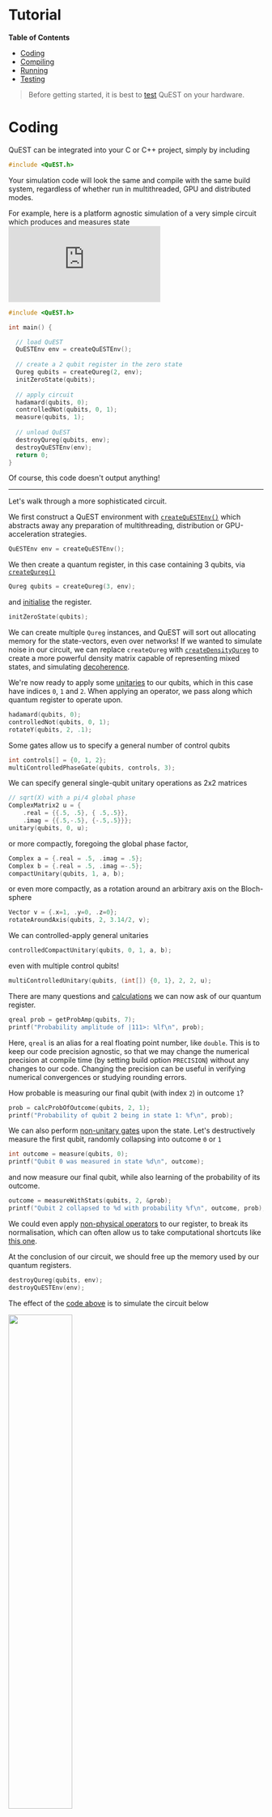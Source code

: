 Tutorial
======

**Table of Contents**
- [Coding](#coding)
- [Compiling](#compiling)
- [Running](#running)
- [Testing](#testing)

> Before getting started, it is best to [test](#testing) QuEST on your hardware.

# Coding

QuEST can be integrated into your C or C++ project, simply by including
```C
#include <QuEST.h>
```
Your simulation code will look the same and compile with the same build system, regardless of whether run in multithreaded, GPU and distributed modes.

For example, here is a platform agnostic simulation of a very simple circuit which produces and measures state  ![equation](https://latex.codecogs.com/gif.latex?C_0%28X_1%29%20H_0%20%7C00%5Crangle)
```C
#include <QuEST.h>

int main() {

  // load QuEST
  QuESTEnv env = createQuESTEnv();
  
  // create a 2 qubit register in the zero state
  Qureg qubits = createQureg(2, env);
  initZeroState(qubits);
	
  // apply circuit
  hadamard(qubits, 0);
  controlledNot(qubits, 0, 1);
  measure(qubits, 1);
	
  // unload QuEST
  destroyQureg(qubits, env); 
  destroyQuESTEnv(env);
  return 0;
}
```
Of course, this code doesn't output anything!


----------------------

Let's walk through a more sophisticated circuit.

We first construct a QuEST environment with [`createQuESTEnv()`](https://quest-kit.github.io/QuEST/group__type.html#ga8ba2c3388dd64d9348c3b091852d36d4) which abstracts away any preparation of multithreading, distribution or GPU-acceleration strategies.
```C
QuESTEnv env = createQuESTEnv();
```

We then create a quantum register, in this case containing 3 qubits, via [`createQureg()`](https://quest-kit.github.io/QuEST/group__type.html#ga3392816c0643414165c2f5caeec17df0)
```C
Qureg qubits = createQureg(3, env);
```
and [initialise](https://quest-kit.github.io/QuEST/group__init.html) the register.
```C
initZeroState(qubits);
```
We can create multiple `Qureg` instances, and QuEST will sort out allocating memory for the state-vectors, even over networks! If we wanted to simulate noise in our circuit, we can replace `createQureg` with [`createDensityQureg`](https://quest-kit.github.io/QuEST/group__type.html#ga93e55b6650b408abb30a1d4a8bce757c) to create a more powerful density matrix capable of representing mixed states, and simulating [decoherence](https://quest-kit.github.io/QuEST/group__decoherence.html).

We're now ready to apply some [unitaries](https://quest-kit.github.io/QuEST/group__unitary.html) to our qubits, which in this case have indices `0`, `1` and `2`.
When applying an operator, we pass along which quantum register to operate upon.
```C
hadamard(qubits, 0);
controlledNot(qubits, 0, 1);
rotateY(qubits, 2, .1);
```

Some gates allow us to specify a general number of control qubits
```C
int controls[] = {0, 1, 2};
multiControlledPhaseGate(qubits, controls, 3);
```

We can specify general single-qubit unitary operations as 2x2 matrices
```C
// sqrt(X) with a pi/4 global phase
ComplexMatrix2 u = {
    .real = {{.5, .5}, { .5,.5}},
    .imag = {{.5,-.5}, {-.5,.5}}};
unitary(qubits, 0, u);
```
or more compactly, foregoing the global phase factor,
```C
Complex a = {.real = .5, .imag = .5};
Complex b = {.real = .5, .imag =-.5};
compactUnitary(qubits, 1, a, b);
```
or even more compactly, as a rotation around an arbitrary axis on the Bloch-sphere
```C
Vector v = {.x=1, .y=0, .z=0};
rotateAroundAxis(qubits, 2, 3.14/2, v);
```

We can controlled-apply general unitaries
```C
controlledCompactUnitary(qubits, 0, 1, a, b);
```
even with multiple control qubits!
```C
multiControlledUnitary(qubits, (int[]) {0, 1}, 2, 2, u);
```

There are many questions and [calculations](https://quest-kit.github.io/QuEST/group__calc.html) we can now ask of our quantum register.
```C
qreal prob = getProbAmp(qubits, 7);
printf("Probability amplitude of |111>: %lf\n", prob);
```
Here, `qreal` is an alias for a real floating point number, like `double`. This is to keep our code precision agnostic, so that we may change the numerical precision at compile time (by setting build option `PRECISION`) without any changes to our code. Changing the precision can be useful in verifying numerical convergences or studying rounding errors.

How probable is measuring our final qubit (with index `2`) in outcome `1`?
```C
prob = calcProbOfOutcome(qubits, 2, 1);
printf("Probability of qubit 2 being in state 1: %f\n", prob);
```

We can also perform [non-unitary gates](https://quest-kit.github.io/QuEST/group__normgate.html) upon the state. Let's destructively measure the first qubit, randomly collapsing into outcome `0` or `1`
```C
int outcome = measure(qubits, 0);
printf("Qubit 0 was measured in state %d\n", outcome);
```
and now measure our final qubit, while also learning of the probability of its outcome.
```C
outcome = measureWithStats(qubits, 2, &prob);
printf("Qubit 2 collapsed to %d with probability %f\n", outcome, prob);
```
We could even apply [non-physical operators](https://quest-kit.github.io/QuEST/group__operator.html) to our register, to break its normalisation, which can often allow us to take computational shortcuts like [this one](https://arxiv.org/abs/2009.02823).

At the conclusion of our circuit, we should free up the memory used by our quantum registers.
```C
destroyQureg(qubits, env);
destroyQuESTEnv(env);
```

The effect of the [code above](tutorial_example.c) is to simulate the circuit below

<img src="https://github.com/QuEST-Kit/QuEST/raw/master/examples/tutorial_circuit.png" width="50%"> <br>

and after compiling (see section below) and running, gives psuedo-random output

> ```
> Probability amplitude of |111>: 0.498751
> Probability of qubit 2 being in state 1: 0.749178
> Qubit 0 was measured in state 1
> Qubit 2 collapsed to 1 with probability 0.998752
> ```

> ```
> Probability amplitude of |111>: 0.498751
> Probability of qubit 2 being in state 1: 0.749178
> Qubit 0 was measured in state 0
> Qubit 2 collapsed to 1 with probability 0.499604
> ```

QuEST uses the [Mersenne Twister](http://www.math.sci.hiroshima-u.ac.jp/~m-mat/MT/MT2002/emt19937ar.html) algorithm to generate random numbers used for randomly collapsing quantum states. The user can seed this RNG using [`seedQuEST()`](https://quest-kit.github.io/QuEST/group__debug.html#ga555451c697ea4a9d27389155f68fdabc), otherwise QuEST will by default create a seed from the current time and the process id.


> In distributed mode (see below), all code in your source files will be executed independently on every node. 
> To execute some code (e.g. printing) only on one node, use
> ```C
> QuESTEnv env = createQuESTEnv();
> 
> if (env.rank == 0)
>     printf("Only one node executes this print!");
> ```
> Such conditions are valid and always satisfied in code run on a single node.

----------------------------

# Compiling

QuEST uses [CMake](https://cmake.org/) (version `3.7` or higher) as its build system. Configure the build by supplying the below `-D[VAR=VALUE]` options after the `cmake ..` command. You can alternatively compile via [GNU Make](https://www.gnu.org/software/make/) directly with the provided [makefile](makefile).

> **Windows** users should install [CMake](https://cmake.org/download/) and [Build Tools](https://visualstudio.microsoft.com/downloads/#build-tools-for-visual-studio-2019), and run the below commands in the *Developer Command Prompt for VS*

To compile, run:
```console
mkdir build
cd build
cmake .. -DUSER_SOURCE="[FILENAME]"
make
```
where `[FILENAME]` is the name of your source file, including the file extension, relative to the root QuEST directory (above `build`). 

> Windows users should replace the final two build commands with
> ```bash 
> cmake .. -G "NMake Makefiles"
> nmake
> ```
> If using MSVC and NMake in this way fails, users can forego GPU acceleration, download
> [MinGW-w64](https://sourceforge.net/projects/mingw-w64/), and compile via 
> ```bash 
> cmake .. -G "MinGW Makefiles"
> make
> ```
> Compiling directly with `make` and the provided [makefile](makefile), copied to the root directory, may prove easier.

If your project contains multiple source files, separate them with semi-colons. For example,
```console
 -DUSER_SOURCE="source1.c;source2.cpp"
```


- To set the compilers used by cmake (to e.g. `gcc-6`), use
  ```console 
   -DCMAKE_C_COMPILER=gcc-6
  ```
  and similarly to set the C++ compiler (as used in GPU mode), use
  ```console 
   -DCMAKE_CXX_COMPILER=g++-6
  ```

- If you wish your executable to be named something other than `demo`, you can set this too by adding argument:
  ```console
   -DOUTPUT_EXE="myExecutable" 
  ```

- To compile your code to use multithreading, for parallelism on multi-core or multi-CPU systems, use
  ```console
  -DMULTITHREADED=1
  ```
  Before launching your executable, set the number of participating threads using `OMP_NUM_THREADS`. For example,
  ```console
  export OMP_NUM_THREADS=16
  ./myExecutable
  ```

- To compile your code to run on distributed or networked systems use
  ```console
   -DDISTRIBUTED=1
  ```
  Depending on your MPI implementation, your executable can be launched via
  ```console 
  mpirun -np [NUM_NODES] [EXEC]
  ```
  where `[NUM_NODES]` is the number of distributed compute nodes to use, and `[EXEC]` is the name of your executable. Note that QuEST *hybridises* multithreading and distribution. Hence you should set `[NUM_NODES]` to equal exactly the number of distinct compute nodes (which don't share memory), and set `OMP_NUM_THREADS` as above to assign the number of threads used on *each* compute node.

- To compile for GPU, use
  ```console
   -DGPUACCELERATED=1 -DGPU_COMPUTE_CAPABILITY=[CC] ..
  ```
  were `[CC]` is the compute cabability of your GPU, written without a decimal point. This can can be looked up at the [NVIDIA website](https://developer.nvidia.com/cuda-gpus).
  > Note that CUDA is not compatible with all compilers. To force `cmake` to use a 
  > compatible compiler, override `CMAKE_C_COMPILER` and `CMAKE_CXX_COMPILER`.  
  > For example, to compile for the [Quadro P6000](https://www.pny.com/nvidia-quadro-p6000)
  > with `gcc-6`: 
  > ```console 
  > cmake .. -DGPUACCELERATED=1 -DGPU_COMPUTE_CAPABILITY=61 \
  >          -DCMAKE_C_COMPILER=gcc-6 -DCMAKE_CXX_COMPILER=g++-6
  > ```

- You can additionally customise the floating point precision used by QuEST's `qreal` type, via
  ```console
   -DPRECISION=1
   -DPRECISION=2
   -DPRECISION=4
  ```
  which uses single (`qreal = float`), double (`qreal = double`) and quad (`qreal = long double`) respectively.
  Using greater precision means more precise computation but at the expense of additional memory requirements and runtime.
  Checking results are unchanged when switching the precision can be a great test that your calculations are sufficiently precise.

After making changes to your code, you can quickly recompile using `make` directly, within the `build/` directory.

For a full list of available configuration parameters, use
```console
cmake -LH ..
```

For manual configuration (not recommended) you can change the `CMakeLists.txt` in the root QuEST directory. You can also directly modify [makefile](makefile), and compile using GNUMake directly, by copying [makefile](makefile) into the root repository directory and running 
```console 
make
```



----------------------------

# Running

## Locally

Once compiled as above, the compiled executable can be locally run from within the `build` directory.
```console
./myExecutable
```

- In multithreaded mode, the number of threads QuEST will use can be set by modifying `OMP_NUM_THREADS`, ideally to the number of available cores on your machine
  ```console
  export OMP_NUM_THREADS=8
  ./myExecutable
  ```
  
- In distributed mode, QuEST will uniformly divide every `Qureg` between a power-of-2 number of nodes, and can be launched with `mpirun`. For example, here using `8` nodes
  ```console
  mpirun -np 8 ./myExecutable
  ```
  If multithreading is also enabled, the number of threads used by each node can be set using `OMP_NUM_THREADS`. For example, here using `8` nodes with `16` threads on each (a total of `128` processors):
  ```console 
  export OMP_NUM_THREADS=16
  mpirun -np 8 ./myExecutable
  ```

- In GPU mode, the executable is launched directly via 
  ```console 
  ./myExecutable
  ```

## On supercomputers

There are no special requirements for running QuEST through job submission systems, like [SLURM](https://slurm.schedmd.com/documentation.html). Just call `./myExecutable` as you would any other binary.

For example, the [tutorial code](tutorial_example.c) can be run with on `4` distributed nodes (each with `8` cores) on a SLURM system using the following SLURM submission script
```console
#SBATCH --nodes=4
#SBATCH --ntasks-per-node=1

module load mvapich2

mkdir build
cd build
cmake .. -DDISTRIBUTED=1 -DMULTITHREADED=1
make

export OMP_NUM_THREADS=8
mpirun ./myExecutable
```
A [PBS](https://www.openpbs.org/) submission script like is similar
```console
#PBS -l select=4:ncpus=8

module purge
module load mvapich2

mkdir build
cd build
cmake -DDISTRIBUTED=1 ..
make

export OMP_NUM_THREADS=8
aprun -n 4 -d 8 -cc numa_node ./myExecutable
```

Running QuEST on a GPU is just a matter of specifying resources and the appropriate compilers
```console
#SBATCH --nodes=1
#SBATCH --ntasks-per-node=1
#SBATCH --gres=gpu:1 

#SBATCH --partition=gpu    ## name may vary

module purge
module load cuda  ## name may vary

mkdir build
cd build
cmake -DGPUACCELERATED=1 -DGPU_COMPUTE_CAPABILITY=[Compute capability] ..
make

./myExecutable
```

On each platform, there is no change to our source code or our QuEST interface. We simply recompile, and QuEST will utilise the available hardware (a GPU, shared-memory or distributed CPUs) to speedup our code.





----------------------------

# Testing

QuEST includes a comprehensive set of unit tests, to assure every function performs correctly. These are located in the [tests](../tests) directory (documented [here](https://quest-kit.github.io/QuEST/group__unittest.html)), and compare QuEST's optimised routines to slower, algorithmically distinct methods (documented [here](https://quest-kit.github.io/QuEST/group__testutilities.html)). It is a good idea to run these tests on your machine to check QuEST is properly configured, and especially so in GPU mode, to check you have correctly set [`GPU_COMPUTE_CAPABILITY`](https://developer.nvidia.com/cuda-gpus).

Tests should be compiled in a build directory within the root QuEST directory.
```console
mkdir build 
cd build
```
To compile, run:
```console 
cmake .. -DTESTING=ON
make
```
You can include additional CMake arguments to target your desired hardware, such as `-DDISTRIBUTION=1`.

Next, to launch all unit tests, run:
```console 
make test
```
You should see each function being tested in turn; some will be very fast, and some very slow. 
> This is because the tests run functions with every one of their possible inputs 
> (where possible).
> Functions with more possible inputs will hence take longer to test.
> The difference in testing time between different functions can hence be very large, and does not indicate a testing nor performance problem.

For example:
```
      Start   1: calcDensityInnerProduct
1/117 Test   #1: calcDensityInnerProduct .............   Passed    0.16 sec
      Start   2: calcExpecDiagonalOp
2/117 Test   #2: calcExpecDiagonalOp .................   Passed    0.07 sec
      Start   3: calcExpecPauliHamil
3/117 Test   #3: calcExpecPauliHamil .................   Passed    0.64 sec
      Start   4: calcExpecPauliProd
4/117 Test   #4: calcExpecPauliProd ..................   Passed   94.88 sec
```

You can also run the executable `build/tests/tests` directly, to see more statistics, and to make use of the Catch2 [command-line](https://github.com/catchorg/Catch2/blob/devel/docs/command-line.md)
```console 
./tests/tests

===============================================================================
All tests passed (99700 assertions in 117 test cases)
```

This is necessary to run the tests in distributed mode:
```console 
mpirun -np 8 tests/tests
```

Using the [command-line](https://github.com/catchorg/Catch2/blob/devel/docs/command-line.md) is especially useful for contributors to QuEST, for example to run only their new function:
```console 
./tests/tests myNewFunction
```
or a sub-test within:
```console 
./tests/tests myNewFunction -c "correctness" -c "density-matrix" -c "unnormalised"
```

Ideally, a new function should have its unit test run in every configuration of hardware (including #threads and #nodes) and precision. The below bash script automates this.
```bash
export f=myNewFunction    # function to test
export cc=30              # GPU compute-capability
export nt=16              # number of CPU threads

test() {
    cmake .. -DTESTING=ON -DPRECISION=$p \
             -DMULTITHREADED=$mt -DDISTRIBUTED=$d \
             -DGPUACCELERATED=$ga -DGPU_COMPUTE_CAPABILITY=$cc
             # insert additional cmake params here, if needed
    make
    export OMP_NUM_THREADS=$nt
    if (( $d == 1 )); then 
        mpirun -np $nn ./tests/tests $f
    else 
        ./tests/tests $f
    fi
}

# precision
for p in 1 2 4; do
    # serial
    mt=0 d=0 ga=0 test
    # multithreaded
    mt=1 d=0 ga=0 test
    # gpu 
    mt=0 d=0 ga=1 test
    # distributed (+multithreaded)
    for nn in 2 4 8 16; do
        mt=1 d=1 ga=0 test
    done
done
```
